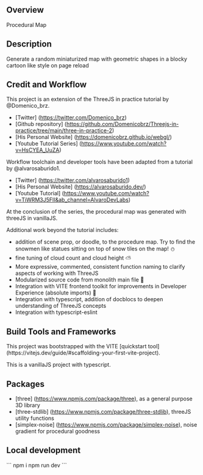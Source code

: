 <h2>Overview</h2>
Procedural Map

<h2>Description</h2>
Generate a random miniaturized map with geometric shapes in a blocky cartoon like style on page reload

<h2>Credit and Workflow</h2>
This project is an extension of the ThreeJS in practice tutorial by @Domenico_brz.

- [Twitter] (https://twitter.com/Domenico_brz)
- [Github repository] (https://github.com/Domenicobrz/Threejs-in-practice/tree/main/three-in-practice-2)
- [His Personal Website] (https://domenicobrz.github.io/webgl/)
- [Youtube Tutorial Series] (https://www.youtube.com/watch?v=HsCYEA_UuZA)

Workflow toolchain and developer tools have been adapted from a tutorial by @alvarosaburido1.
- [Twitter] (https://twitter.com/alvarosaburido1)
- [His Personal Website] (https://alvarosaburido.dev/)
- [Youtube Tutorial] (https://www.youtube.com/watch?v=TiWRM3J5FlI&ab_channel=AlvaroDevLabs)

At the conclusion of the series, the procedural map was generated with threeJS in vanillaJS.

Additional work beyond the tutorial includes:
- addition of scene prop, or doodle, to the procedure map. Try to find the snowmen like statues sitting on top of snow tiles on the map! ⛄
- fine tuning of cloud count and cloud height ⛅
- More expressive, commented, consistent function naming to clarify aspects of working with ThreeJS 
- Modularized source code from monolith main file 🔧
- Integration with VITE frontend toolkit for improvements in Developer Experience (absolute imports) 🌟
- Integration with typescript, addition of docblocs to deepen understanding of ThreeJS concepts 
- Integration with typescript-eslint

<h2>Build Tools and Frameworks</h2>
This project was bootstrapped with the VITE [quickstart tool] (https://vitejs.dev/guide/#scaffolding-your-first-vite-project).

This is a vanillaJS project with typescript.

<h2>Packages</h2>

- [three] (https://www.npmjs.com/package/three), as a general purpose 3D library 
- [three-stdlib] (https://www.npmjs.com/package/three-stdlib), threeJS utility functions
- [simplex-noise] (https://www.npmjs.com/package/simplex-noise), noise gradient for procedural goodness

<h2>Local development</h2>
```
npm i
npm run dev
```

